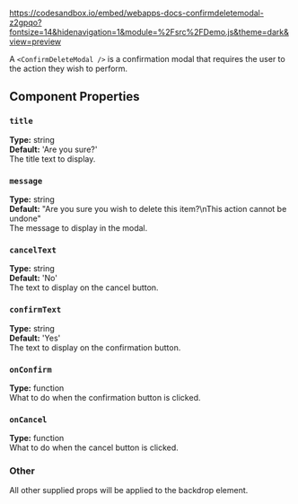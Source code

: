 https://codesandbox.io/embed/webapps-docs-confirmdeletemodal-z2gpqo?fontsize=14&hidenavigation=1&module=%2Fsrc%2FDemo.js&theme=dark&view=preview

A `<ConfirmDeleteModal />` is a confirmation modal that requires the user to the action they wish to perform.

## Component Properties

### `title`
**Type:** string<br />
**Default:** 'Are you sure?'<br />
The title text to display.

### `message`
**Type:** string<br />
**Default:** "Are you sure you wish to delete this item?\nThis action cannot be undone"<br />
The message to display in the modal.

### `cancelText`
**Type:** string<br />
**Default:** 'No'<br />
The text to display on the cancel button.

### `confirmText` 
**Type:** string<br />
**Default:** 'Yes'<br />
The text to display on the confirmation button.

### `onConfirm` 
**Type:** function<br />
What to do when the confirmation button is clicked.

### `onCancel` 
**Type:** function<br />
What to do when the cancel button is clicked.


### Other
All other supplied props will be applied to the backdrop element.
